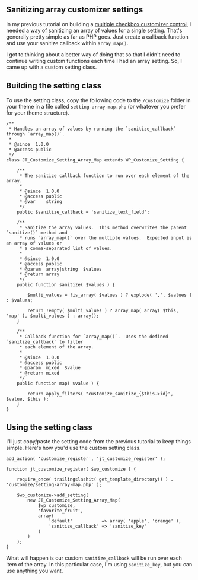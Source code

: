 ## Sanitizing array customizer settings

In my previous tutorial on building a [multiple checkbox customizer control](http://justintadlock.com/archives/2015/05/26/multiple-checkbox-customizer-control), I needed a way of sanitizing an array of values for a single setting.  That's generally pretty simple as far as PHP goes.  Just create a callback function and use your sanitize callback within `array_map()`.

I got to thinking about a better way of doing that so that I didn't need to continue writing custom functions each time I had an array setting.  So, I came up with a custom setting class.

## Building the setting class

To use the setting class, copy the following code to the `/customize` folder in your theme in a file called `setting-array-map.php` (or whatever you prefer for your theme structure).

	/**
	 * Handles an array of values by running the `sanitize_callback` through `array_map()`.
	 *
	 * @since  1.0.0
	 * @access public
	 */
	class JT_Customize_Setting_Array_Map extends WP_Customize_Setting {
	
		/**
		 * The sanitize callback function to run over each element of the array.
		 *
		 * @since  1.0.0
		 * @access public
		 * @var    string
		 */
		public $sanitize_callback = 'sanitize_text_field';
	
		/**
		 * Sanitize the array values.  This method overwrites the parent `sanitize()` method and 
		 * runs `array_map()` over the multiple values.  Expected input is an array of values or 
		 * a comma-separated list of values.
		 *
		 * @since  1.0.0
		 * @access public
		 * @param  array|string  $values
		 * @return array
		 */
		public function sanitize( $values ) {
	
			$multi_values = !is_array( $values ) ? explode( ',', $values ) : $values;
	
			return !empty( $multi_values ) ? array_map( array( $this, 'map' ), $multi_values ) : array();
		}
	
		/**
		 * Callback function for `array_map()`.  Uses the defined `sanitize_callback` to filter 
		 * each element of the array.
		 *
		 * @since  1.0.0
		 * @access public
		 * @param  mixed  $value
		 * @return mixed
		 */
		public function map( $value ) {
	
			return apply_filters( "customize_sanitize_{$this->id}", $value, $this );
		}
	}

## Using the setting class

I'll just copy/paste the setting code from the previous tutorial to keep things simple.  Here's how you'd use the custom setting class.

	add_action( 'customize_register', 'jt_customize_register' );

	function jt_customize_register( $wp_customize ) {

		require_once( trailingslashit( get_template_directory() ) . 'customize/setting-array-map.php' );

		$wp_customize->add_setting(
			new JT_Customize_Setting_Array_Map(
				$wp_customize,
				'favorite_fruit',
				array(
					'default'           => array( 'apple', 'orange' ),
					'sanitize_callback' => 'sanitize_key'
				)
			)
		);
	}

What will happen is our custom `sanitize_callback` will be run over each item of the array.  In this particular case, I'm using `sanitize_key`, but you can use anything you want.